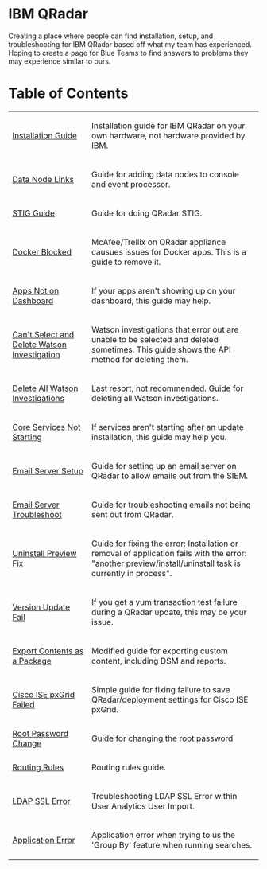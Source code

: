# IBM QRadar
Creating a place where people can find installation, setup, and troubleshooting for IBM QRadar based off what my team has experienced. Hoping to create a page for Blue Teams to find answers to problems they may experience similar to ours.

# Table of Contents

<table>
  <tr>
    <td>
      <a href="https://github.com/PudgyDragon/QRadar/blob/main/InstallationGuide.md">Installation Guide</a>
    </td>
    <td>
      <p>Installation guide for IBM QRadar on your own hardware, not hardware provided by IBM.</p>
    </td>
  </tr>
  <tr>
    <td>
      <a href="https://github.com/PudgyDragon/QRadar/blob/main/Data%20Node%20Links">Data Node Links</a>
    </td>
    <td>
      <p>Guide for adding data nodes to console and event processor.</p>
    </td>
  </tr>
  <tr>
    <td>
      <a href="https://github.com/PudgyDragon/QRadar/blob/main/STIG.md">STIG Guide</a>
    </td>
    <td>
      <p>Guide for doing QRadar STIG.</p>
    </td>
  </tr>
  <tr>
    <td>
      <a href="https://github.com/PudgyDragon/QRadar/blob/main/Docker%20Blocked">Docker Blocked</a>
    </td>
    <td>
      <p>McAfee/Trellix on QRadar appliance causues issues for Docker apps. This is a guide to remove it.</p>
    </td>
  </tr>
  <tr>
    <td>
      <a href="https://github.com/PudgyDragon/QRadar/blob/main/Apps%20Not%20on%20Dashboard">Apps Not on Dashboard</a>
    </td>
    <td>
      <p>If your apps aren't showing up on your dashboard, this guide may help.</p>
    </td>
  </tr>
  <tr>
    <td>
      <a href="https://github.com/PudgyDragon/QRadar/blob/main/Can't%20Select%20and%20Delete%20Watson%20Investigation">Can't Select and Delete Watson Investigation</a>
    </td>
    <td>
      <p>Watson investigations that error out are unable to be selected and deleted sometimes. This guide shows the API method for deleting them.</p>
    </td>
  </tr>
  <tr>
    <td>
      <a href="https://github.com/PudgyDragon/QRadar/blob/main/Delete%20All%20Watson%20Investigations">Delete All Watson Investigations</a>
    </td>
    <td>
      <p>Last resort, not recommended. Guide for deleting all Watson investigations.</p>
    </td>
  </tr>
  <tr>
    <td>
      <a href="https://github.com/PudgyDragon/QRadar/blob/main/Core%20Services%20Not%20Starting">Core Services Not Starting</a>
    </td>
    <td>
      <p>If services aren't starting after an update installation, this guide may help you.</p>
    </td>
  </tr>
  <tr>
    <td>
      <a href="https://github.com/PudgyDragon/QRadar/blob/main/Email%20Server%20Setup">Email Server Setup</a>
    </td>
    <td>
      <p>Guide for setting up an email server on QRadar to allow emails out from the SIEM.</p>
    </td>
  </tr>
  <tr>
    <td>
      <a href="https://github.com/PudgyDragon/QRadar/blob/main/Email%20Server%20Troubleshoot">Email Server Troubleshoot</a>
    </td>
    <td>
      <p>Guide for troubleshooting emails not being sent out from QRadar.</p>
    </td>
  </tr>
  <tr>
    <td>
      <a href="https://github.com/PudgyDragon/QRadar/blob/main/Uninstall%20Preview%20Fix">Uninstall Preview Fix</a>
    </td>
    <td>
      <p>Guide for fixing the error: Installation or removal of application fails with the error: "another preview/install/uninstall task is currently in process".</p>
    </td>
  </tr>
  <tr>
    <td>
      <a href="https://github.com/PudgyDragon/QRadar/blob/main/Version%20Update%20Fail">Version Update Fail</a>
    </td>
    <td>
      <p>If you get a yum transaction test failure during a QRadar update, this may be your issue.</p>
    </td>
  </tr>
  <tr>
    <td>
      <a href="https://github.com/PudgyDragon/QRadar/blob/main/Export%20Contents%20as%20a%20Package">Export Contents as a Package</a>
    </td>
    <td>
      <p>Modified guide for exporting custom content, including DSM and reports.</p>
    </td>
  </tr>
  <tr>
    <td>
      <a href="https://github.com/PudgyDragon/QRadar/blob/main/Cisco%20ISE%20pxGrid%20Failed">Cisco ISE pxGrid Failed</a>
    </td>
    <td>
      <p>Simple guide for fixing failure to save QRadar/deployment settings for Cisco ISE pxGrid.</p>
    </td>
  </tr>
  <tr>
    <td>
      <a href="https://github.com/PudgyDragon/QRadar/blob/main/Root%20Password%20Change">Root Password Change</a>
    </td>
    <td>
      <p>Guide for changing the root password</p>
    </td>
  </tr>
  <tr>
    <td>
      <a href="https://github.com/PudgyDragon/QRadar/blob/main/Routing%20Rules">Routing Rules</a>
    </td>
    <td>
      <p>Routing rules guide.</p>
    </td>
  </tr>
  <tr>
    <td>
      <a href="https://github.com/PudgyDragon/QRadar/blob/main/LDAP_SSL_Error.md">LDAP SSL Error</a>
    </td>
    <td>
      <p>Troubleshooting LDAP SSL Error within User Analytics User Import.</p>
    </td>
  </tr>
  <tr>
    <td>
      <a href="https://github.com/PudgyDragon/QRadar/blob/main/ApplicationError.md">Application Error</a>
    </td>
    <td>
      <p>Application error when trying to us the 'Group By' feature when running searches.</p>
    </td>
  </tr>
</table>
